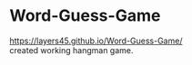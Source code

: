 # Word-Guess-Game <br>
https://layers45.github.io/Word-Guess-Game/ <br>
created working hangman game.
